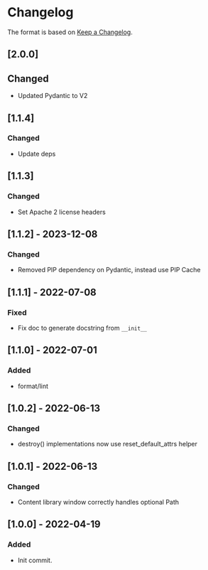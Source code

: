 # Changelog

The format is based on [Keep a Changelog](https://keepachangelog.com/en/1.0.0/).

## [2.0.0]
## Changed
- Updated Pydantic to V2

## [1.1.4]
### Changed
- Update deps

## [1.1.3]
### Changed
- Set Apache 2 license headers

## [1.1.2] - 2023-12-08
### Changed
- Removed PIP dependency on Pydantic, instead use PIP Cache

## [1.1.1] - 2022-07-08
### Fixed
- Fix doc to generate docstring from `__init__`

## [1.1.0] - 2022-07-01
### Added
- format/lint

## [1.0.2] - 2022-06-13
### Changed
- destroy() implementations now use reset_default_attrs helper

## [1.0.1] - 2022-06-13
### Changed
- Content library window correctly handles optional Path

## [1.0.0] - 2022-04-19
### Added
- Init commit.
